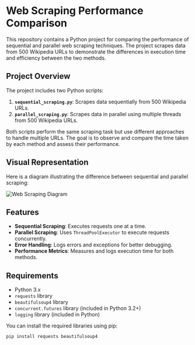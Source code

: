 # Web Scraping Performance Comparison

This repository contains a Python project for comparing the performance of sequential and parallel web scraping techniques. The project scrapes data from 500 Wikipedia URLs to demonstrate the differences in execution time and efficiency between the two methods.

## Project Overview

The project includes two Python scripts:

1. **`sequential_scraping.py`**: Scrapes data sequentially from 500 Wikipedia URLs.
2. **`parallel_scraping.py`**: Scrapes data in parallel using multiple threads from 500 Wikipedia URLs.

Both scripts perform the same scraping task but use different approaches to handle multiple URLs. The goal is to observe and compare the time taken by each method and assess their performance.

## Visual Representation

Here is a diagram illustrating the difference between sequential and parallel scraping:

![Web Scraping Diagram]([https://github.com/yourusername/web-scraping-performance-comparison/raw/main/web-scraping-diagram.jpg](https://github.com/Attafii/SEA-Project/blob/master/example.png))

## Features

- **Sequential Scraping**: Executes requests one at a time.
- **Parallel Scraping**: Uses `ThreadPoolExecutor` to execute requests concurrently.
- **Error Handling**: Logs errors and exceptions for better debugging.
- **Performance Metrics**: Measures and logs execution time for both methods.

## Requirements

- Python 3.x
- `requests` library
- `beautifulsoup4` library
- `concurrent.futures` library (included in Python 3.2+)
- `logging` library (included in Python)

You can install the required libraries using pip:

```bash
pip install requests beautifulsoup4

